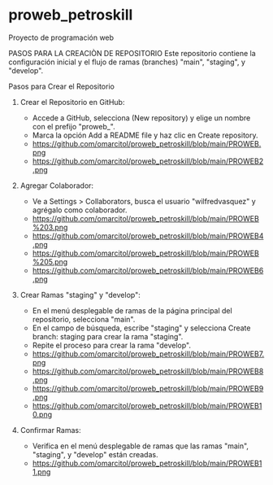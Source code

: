 # proweb_petroskill
Proyecto de programación web

PASOS PARA LA CREACIÒN DE REPOSITORIO
Este repositorio contiene la configuración inicial y el flujo de ramas (branches) "main", "staging", y "develop".

Pasos para Crear el Repositorio

1. Crear el Repositorio en GitHub:
   - Accede a GitHub, selecciona (New repository) y elige un nombre con el prefijo "proweb_".
   - Marca la opción Add a README file y haz clic en Create repository.
   - https://github.com/omarcitol/proweb_petroskill/blob/main/PROWEB.png
   - https://github.com/omarcitol/proweb_petroskill/blob/main/PROWEB2.png
   
2. Agregar Colaborador:
   - Ve a Settings > Collaborators, busca el usuario "wilfredvasquez" y agrégalo como colaborador.
   - https://github.com/omarcitol/proweb_petroskill/blob/main/PROWEB%203.png
   - https://github.com/omarcitol/proweb_petroskill/blob/main/PROWEB4.png
   - https://github.com/omarcitol/proweb_petroskill/blob/main/PROWEB%205.png
   - https://github.com/omarcitol/proweb_petroskill/blob/main/PROWEB6.png

3. Crear Ramas "staging" y "develop":
   - En el menú desplegable de ramas de la página principal del repositorio, selecciona "main".
   - En el campo de búsqueda, escribe "staging" y selecciona Create branch: staging para crear la rama "staging".
   - Repite el proceso para crear la rama "develop".
   - https://github.com/omarcitol/proweb_petroskill/blob/main/PROWEB7.png
   - https://github.com/omarcitol/proweb_petroskill/blob/main/PROWEB8.png
   - https://github.com/omarcitol/proweb_petroskill/blob/main/PROWEB9.png
   - https://github.com/omarcitol/proweb_petroskill/blob/main/PROWEB10.png


4. Confirmar Ramas:
   - Verifica en el menú desplegable de ramas que las ramas "main", "staging", y "develop" están creadas.
   - https://github.com/omarcitol/proweb_petroskill/blob/main/PROWEB11.png

